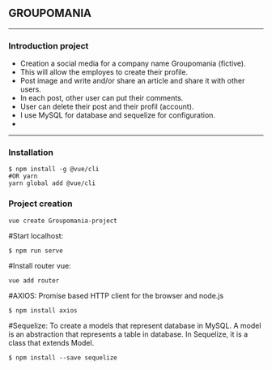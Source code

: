 ## GROUPOMANIA
---------------------------------------------------------------

### Introduction project

- Creation a social media for a company name Groupomania (fictive).
- This will allow the employes to create their profile.
- Post image and write and/or share an article and share it with other users. 
- In each post, other user can put their comments. 
- User can delete their post and their profil (account).
- I use MySQL for database and sequelize for configuration.
- 
---------------------------------------------------------------

### Installation

```
$ npm install -g @vue/cli
#OR yarn
yarn global add @vue/cli
```

### Project creation
```
vue create Groupomania-project
```

#Start localhost:
```
$ npm run serve
```

#Install router vue:
```
vue add router
```

#AXIOS:
Promise based HTTP client for the browser and node.js
```
$ npm install axios
```

#Sequelize:
To create a models that represent database in MySQL. A model is an abstraction that represents a table in database. In Sequelize, it is a class that extends Model.
```
$ npm install --save sequelize
```



